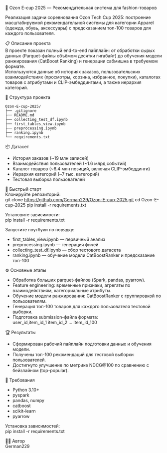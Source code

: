 🧩 Ozon E-cup 2025 — Рекомендательная система для fashion-товаров

Реализация задачи соревнования Ozon Tech Cup 2025: построение масштабируемой рекомендательной системы для категории Apparel (одежда, обувь, аксессуары) с предсказанием топ-100 товаров для каждого пользователя.

📋 Описание проекта  
В проекте показан полный end-to-end пайплайн: от обработки сырых данных (Parquet-файлы объёмом десятки гигабайт) до обучения модели ранжирования (CatBoost Ranking) и генерации сабмишна в требуемом формате.  
Используются данные об историях заказов, пользовательских взаимодействиях (просмотры, корзина, избранное, покупки), каталогах товаров с атрибутами и CLIP-эмбеддингами, а также иерархия категорий.

📁 Структура проекта  
```text
Ozon-E-cup-2025/
├── .gitignore
├── README.md
├── collecting_test_df.ipynb
├── first_tables_view.ipynb
├── preprocessing.ipynb
├── ranking.ipynb
└── requirements.txt
```

📦 Датасет  
- История заказов (~19 млн записей)  
- Взаимодействия пользователей (~1.6 млрд событий)  
- Каталог товаров (~6.4 млн позиций, включая CLIP-эмбеддинги)  
- Иерархия категорий (~7 тыс. категорий)  
- Тестовая выборка пользователей  

🚀 Быстрый старт  
Клонируйте репозиторий:  
git clone https://github.com/German229/Ozon-E-cup-2025.git
cd Ozon-E-cup-2025
pip install -r requirements.txt

Установите зависимости:  
pip install -r requirements.txt  

Запустите ноутбуки по порядку:  
- first_tables_view.ipynb — первичный анализ  
- preprocessing.ipynb — генерация фичей  
- collecting_test_df.ipynb — сбор тестового датасета  
- ranking.ipynb — обучение модели CatBoostRanker и предсказание топ-100  

⚙️ Основные этапы  
- Обработка больших parquet-файлов (Spark, pandas, pyarrow).  
- Feature engineering: временные признаки, агрегаты по взаимодействиям, категориальные атрибуты.  
- Обучение модели ранжирования: CatBoostRanker с группировкой по пользователям.  
- Генерация топ-100 товаров для каждого пользователя тестовой выборки.  
- Подготовка submission-файла формата:  
user_id,item_id_1 item_id_2 ... item_id_100  

🏆 Результаты  
- Сформирован рабочий пайплайн подготовки данных и обучения модели.  
- Получены топ-100 рекомендаций для тестовой выборки пользователей.  
- Достигнуто улучшение по метрике NDCG@100 по сравнению с бейзлайном (top-popular).  

📌 Требования  
- Python 3.10+  
- pyspark  
- pandas, numpy  
- catboost  
- scikit-learn  
- pyarrow  

Установка зависимостей:  
pip install -r requirements.txt  

🙋‍♂️ Автор  
German229
